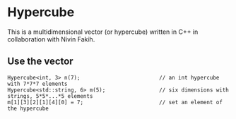 # Hypercube

This is a multidimensional vector (or hypercube) written in C++ in collaboration with Nivin Fakih.

## Use the vector

```
Hypercube<int, 3> n(7);                         // an int hypercube with 7*7*7 elements
Hypercube<std::string, 6> m(5);                 // six dimensions with strings, 5*5*...*5 elements
m[1][3][2][1][4][0] = 7;						// set an element of the hypercube
```
